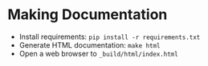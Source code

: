 # Making Documentation

* Install requirements: `pip install -r requirements.txt`
* Generate HTML documentation: `make html`
* Open a web browser to `_build/html/index.html`